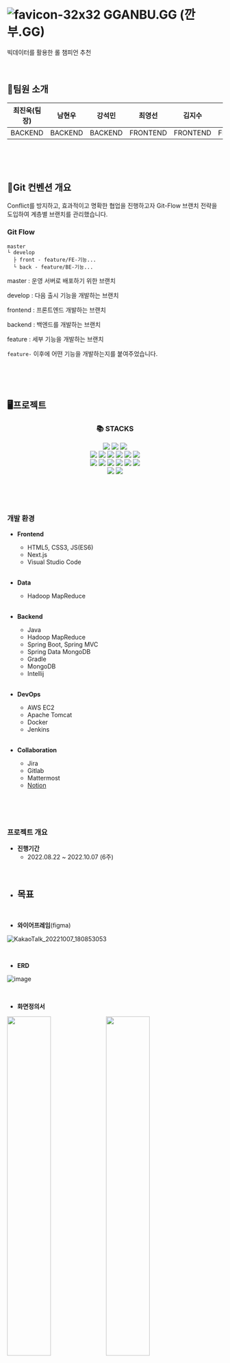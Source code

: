 # ![favicon-32x32](https://github.com/skagusdn/GGANBU.GG/assets/57717592/79ab31e3-2853-43c9-af0f-cae79e0bd8ef) GGANBU.GG (깐부.GG)
빅데이터를 활용한 롤 챔피언 추천

<br/>

## 🧑팀원 소개

|<center>최진욱(팀장)</center>|<center>남현우</center>|<center>강석민</center>|<center>최영선</center>|<center>김지수</center>|<center>박무창</center>|
|:---:|:---:|:---:|:---:|:---:|:---:|
|<center>BACKEND</center>|<center>BACKEND</center>|<center>BACKEND</center>|<center>FRONTEND</center>|<center>FRONTEND</center>|<center>FRONTEND</center>|



<br/><br/><br/>
## 🧭Git 컨벤션 개요
Conflict를 방지하고, 효과적이고 명확한 협업을 진행하고자 Git-Flow 브랜치 전략을 도입하여 계층별 브랜치를 관리했습니다.

### Git Flow
```
master   
└ develop  
  ├ front - feature/FE-기능...  
  └ back - feature/BE-기능...
```
  
master : 운영 서버로 배포하기 위한 브랜치

develop : 다음 출시 기능을 개발하는 브랜치

frontend : 프론트엔드 개발하는 브랜치

backend : 백엔드를 개발하는 브랜치

feature : 세부 기능을 개발하는 브랜치

`feature-` 이후에 어떤 기능을 개발하는지를 붙여주었습니다.


<br/><br/><br/>

## 🖥프로젝트
<div align=center><h3>📚 STACKS</h3></div>

<div align=center>
<img src="https://img.shields.io/badge/openjdk-007396?style=for-the-badge&logo=openjdk&logoColor=white">
<img src="https://img.shields.io/badge/spring-6DB33F?style=for-the-badge&logo=spring&logoColor=white">
<img src="https://img.shields.io/badge/springboot-6DB33F?style=for-the-badge&logo=springboot&logoColor=white">
<br>
<img src="https://img.shields.io/badge/mongodb-47A248?style=for-the-badge&logo=mongodb&logoColor=white">
<img src="https://img.shields.io/badge/amazonaws-232F3E?style=for-the-badge&logo=amazonaws&logoColor=white">
<img src="https://img.shields.io/badge/apache tomcat-F8DC75?style=for-the-badge&logo=apachetomcat&logoColor=black">
<img src="https://img.shields.io/badge/linux-FCC624?style=for-the-badge&logo=linux&logoColor=black">  
<img src="https://img.shields.io/badge/docker-2496ED?style=for-the-badge&logo=docker&logoColor=white">  
<img src="https://img.shields.io/badge/jenkins-D24939?style=for-the-badge&logo=jenkins&logoColor=white">  
<br> 
<img src="https://img.shields.io/badge/html5-E34F26?style=for-the-badge&logo=html5&logoColor=white"> 
  <img src="https://img.shields.io/badge/css-1572B6?style=for-the-badge&logo=css3&logoColor=white"> 
  <img src="https://img.shields.io/badge/javascript-F7DF1E?style=for-the-badge&logo=javascript&logoColor=black"> 
  <img src="https://img.shields.io/badge/jquery-0769AD?style=for-the-badge&logo=jquery&logoColor=white">       
  <img src="https://img.shields.io/badge/next.js-61DAFB?style=for-the-badge&logo=next.js&logoColor=black"> 
  <img src="https://img.shields.io/badge/node.js-339933?style=for-the-badge&logo=Node.js&logoColor=white">
<br>
  <img src="https://img.shields.io/badge/github-181717?style=for-the-badge&logo=github&logoColor=white">
  <img src="https://img.shields.io/badge/git-F05032?style=for-the-badge&logo=git&logoColor=white">
</div>

<br/><br/><br/>

### 개발 환경
- **Frontend**
  - HTML5, CSS3, JS(ES6)
  - Next.js
  - Visual Studio Code
  
  <br/>

- **Data**
  - Hadoop MapReduce

  <br/>

- **Backend**
  - Java
  - Hadoop MapReduce
  - Spring Boot, Spring MVC
  - Spring Data MongoDB
  - Gradle
  - MongoDB
  - Intellij

  <br/>
  
- **DevOps**
  - AWS EC2
  - Apache Tomcat
  - Docker
  - Jenkins

  <br/>

- **Collaboration**
  - Jira
  - Gitlab
  - Mattermost
  - [Notion](https://evergreen-tea-82e.notion.site/ad5b30ce5f15442ca84d643f8bd051c8?v=d631430ed9734878b7d90dd0d9485c54)

<br/><br/><br/>

### 프로젝트 개요
- **진행기간**
  - 2022.08.22 ~ 2022.10.07 (6주)

<br/>

- **목표**
    - 

<br/>

- **와이어프레임**(figma)

![KakaoTalk_20221007_180853053](/uploads/758295cbcbf25abae2cba5382ae0ace5/KakaoTalk_20221007_180853053.png)

<br/>

- **ERD**

![image](/uploads/5b20fd3e0259ce47136e939d85d5f1fb/image.png)

<br/>

- **화면정의서**

<img src="/uploads/17028b920dfb76d79d4f25ac38f2e5c7/image.png" width="45%"> <img src="/uploads/88ce51527c0d7d02181a6cc210c85a8c/image.png" width="45%">
<img src="/uploads/07d3045d7c2c95165181bf8541b3d3e3/image.png" width="45%"> <img src="/uploads/6ba5be1bcdd1e14a3bef9a918cf2de0d/image.png" width="45%">
<img src="/uploads/4a466c788d73adb7a2ec93b17f838a2a/image.png" width="45%">

<br/>

<img src="/uploads/f530e8f431395ad1d73d72bdf5db4d85/image.png" width="45%"> <img src="/uploads/d6d7718c53f86086e75fd6de0eb78886/image.png" width="45%">
<img src="/uploads/6fe31aab8ca622964259fb8ff651c9fa/image.png" width="45%">

<br/>

- **시퀀스 다이어그램**

<img src="/uploads/174558e5e0ad665433136461962f2adc/image.png" width="45%"> <img src="/uploads/6dd1c4a71dd68df28d9655548b462d9e/image.png" width="45%">
<img src="/uploads/71855836f707b1c0e8f07b42ab90fa63/image.png" width="45%"> <img src="/uploads/b83155f8fa963d9d3e774aaa12cfda49/image.png" width="45%">
<img src="/uploads/f9dcee540d384403ea660dff248fd6e3/image.png" width="45%"> <img src="/uploads/54ba1d146c6d84c83a8aa632b89ade6f/image.png" width="45%">


<br/><br/><br/>

## 📖프로젝트 소개

### 기획 배경

1. 최근 방송인들의 수가 늘어가면서 게임에 대해 관심을 가지게 되는 사람들이 급증하는 추세입니다.
2. 그 중 '리그 오브 레전드'라는 게임은 타 게임에 비해 해당 게임을 알고 있는 사람의 수가 매우 많습니다.
3. 하지만 게임의 복잡한 특성상 쉽게 접하기 어렵고, 이미 플레이 중인 유저도 게임의 방대한 데이터를 전부 알고 있기 어렵습니다.



### 기획 의도

'리그 오브 레전드' 라는 게임을 플레이하고 있는 유저의 경우 해당 게임에 대한 방대한 정보를 쉽게 얻을 수 있을 뿐만 아니라
게임에 대한 숙련도를 높이기 위한 정보를 빠르게 찾고 자신의 게임 플레이 스타일에 적용할 수 있도록 합니다.
그리고 '리그 오브 레전드'를 해보지 않는 사람들 중에 해당 게임에 관심이 생겼거나 다른 이들에게 추천을 받게 되었을 경우
해당 게임의 컨셉을 좀 더 쉽게 이해하고 경험해볼 수 있는 기회를 제공하고자 합니다.


### 대상 사용자

1. 게임은 안하지만 게임에 대한 전반적인 정보가 필요한 사람
2. 게임에 이제 막 관심을 가져보려고 생각중인 사람
3. 이미 해당 게임을 진행하고 있던 사람
4. 다른 사람에게 이 게임을 추천해주고 싶은 사람
5. 게임을 위해서 머리 아프게 정보를 다 외우고 싶진 않은 사람
6. 해당 게임에 대해서 처음 알게 된 사람

### 기대 효과

1. 해외 유명 게임인 '리그 오브 레전드'를 플레이하는 유저들에게 있어 우리팀에 잘 맞는 캐릭터가 무엇인지 빠르고 정확하게 알 수 있습니다.
2. '리그 오브 레전드'에는 161개의 캐릭터가 있기 때문에 각 캐릭터들에 대한 정보를 한 눈에 보기 쉽게 정리되어 빠르게 정보를 수집할 수 있습니다.
3. '리그 오브 레전드'를 플레이하는 유저를 비롯하여 해당 게임을 아직 접해보지 못한 사람들에게 게임에 대한 이해와 친숙함을 빠르게 높혀 줄 수 있습니다. 


<br/><br/><br/>

## 📌주요 기능

### 홈페이지
![홈화면-블랙](/uploads/2a2b014197dbd11e75fc784dd4db3848/홈화면-블랙.PNG)
![홈화면-화이트](/uploads/a4a216cdcae0ad73790631c593f6aeed/홈화면-화이트.PNG)

### 챔피언 추천
![챔피언추천-깐부](/uploads/6bf6e64e8f6403df42a7f8be057c532e/챔피언추천-깐부.PNG)
![챔피언추천-전체](/uploads/f2b7a46df2dfbfd27edf373383b182ca/챔피언추천-전체.PNG)
![추천결괴-1](/uploads/e8f65fa3970d1ac00499f396d4a10e06/추천결괴-1.PNG)
![추천결과-2](/uploads/9eedf792238ebf779e7aa8c1c1bc622d/추천결과-2.PNG)

#### 챔피언 보기
![챔피언보기](/uploads/2ba880566b98174d011a4aaf229a0702/챔피언보기.PNG)
![챔피언보기-단어구름](/uploads/04245755a1dffb78dc79cdb649bdda3b/챔피언보기-단어구름.PNG)

### 게임
#### 지역찾기
![지역찾기](/uploads/13d8a33e05853b8e2dcd13ab2753e7fb/지역찾기.PNG)
#### 스킬 맞추기
![스킬맞추기](/uploads/531ca750f5c349d99724155ef6e7254f/스킬맞추기.PNG)
#### 말파이트 궁피하기
![궁피하기](/uploads/b75a21db4989eddb9bb7723ccb04d17d/궁피하기.PNG)

### 이상형 월드컵
![이상형월드컵](/uploads/da9ceef86c1c7c6f4fea62f2543f0f90/이상형월드컵.PNG)
![이상형월드컵-결과](/uploads/4a00d3fd45c62845f5e4202fb9eb33cb/이상형월드컵-결과.PNG)

### 노래
![음악](/uploads/aef11a5e3ff6b6ce3d1dcd5b00059ac0/음악.PNG)


<br/><br/><br/>

## 📃설치 및 실행 가이드
도커 젠킨스 CI/CD 관련 설명

- Frontend
```
$ cd frontend
$ npm i
$ npm run build
$ npm run start
```
- Backend
```
# API server 
$ cd backend
$ gradle wrap # gradle wrapper 없을 경우 실행
$ ./gradlew clean build
$ sudo java -jar "/home/ubuntu/S07P12C111/backend-java/ssafy-web-project-1.0-SNAPSHOT.jar"

# openvidu KMS
$ docker run -p 4443:4443 --rm -e OPENVIDU_SECRET=MY_SECRET openvidu/openvidu-server-kms:2.22.0
```

<br/><br/><br/>

## 🛠프로젝트 빌드 및 배포
- [프로젝트 빌드 및 배포](https://lab.ssafy.com/s07-webmobile1-sub2/S07P12C111/-/blob/master/exec/%ED%94%84%EB%A1%9C%EC%A0%9D%ED%8A%B8_%EB%B9%8C%EB%93%9C_%EB%B0%8F_%EB%B0%B0%ED%8F%AC.md)

<br/><br/><br/>

## ⚙시스템 환경 및 구성

![아키텍쳐_구성도](/uploads/2875e286d6697beb7f1103018bdaf1bb/아키텍쳐_구성도.png)

- OS: Windows10, Linux
- Backend Framework: Spring Boot 2.7.1
- Frontend Framework: Next 12.2.5
- DB: mongoDB version v6.0.1, mysql Ver 8.0.30-0ubuntu0.20.04.2 for Linux on x86_64 ((Ubuntu))
- WAS: Gradle
- JVM: javac 1.8.0_342
- Node.js: 
- React: 18.2.0
- npm: 8.5.5
- Docker: 20.10.12
- Jenkins: 
- WEB: Nginx (1.18.0)


<br/><br/><br/>

## 📕프로젝트 후기
- 최진욱: 가장 대중적인 리그 오브 레전드를 주제로 프로젝트를 진행해봐서 흥미가 있었습니다. open api를 활용해서 리그 오브 레전드의 데이터들이 어떻게 들어오는 지 알 수 있었고 생각보다 자세하게 데이터가 들어와서 놀랐습니다. hadoop을 사용하면서 공부하면서 hadoop이 쓰이는 방식에 대해서 알 수 있었습니다.

- 남현우: 파이썬을 이용한 데이터 수집부터 하둡에서의 데이터 처리를 거쳐 데이터를 db에 저장하고 이를 활용하는 api를 만들면서 기본적인 백엔드 공부에 많이 도움이 되었습니다. 중간 중간 데이터 처리과정의 자동화라던가 효율적인 업무 분배같은 부분에서 아쉬움도 많이 남았지만 게임 개발자를 꿈꾸는 입장에서 너무 소중한 경험을 했습니다. 너무 힘들기도 했지만 개발 내내 즐거운 시간이었습니다. 다들 굳!

- 강석민: Riot Open API를 사용해서 데이터를 수집하고 그 데이터를 마음대로 가공하여 서비스를 위해 사용한다는 사실 자체가 재미있었습니다. 더 나아가서 서비스를 사용하는 사용자들이 재미있다고 해주거나, 기능적, 디자인적으로 피드백을 해주는 것조차도 재미있고 뿌듯했습니다. 잊고 있었던 개발의 가치와 즐거움을 다시 한번 깨닫게 된 경험이었습니다. NoSQL을 경험해볼 수 있는 값진 시간이였습니다. 처음 사용해보는 MongoDB였지만 옆에서 도와주는 팀원 덕분에 즐겁게 프로젝트를 마무리할 수 있었습니다. 우리팀짱><

- 최영선: 특화 프로젝트에서 가장 좋아하는 게임인 리그오브레전드를 주제로한 프로젝트를 할 수 있어서 재밌었습니다. 공통때는 React를 특화때는 Next.js를 활용해 프로젝트를 해봤는데 프로젝트를 하면서 다양한 상황에 어떤 방식을 써야하고 오류가 생겼을때 어떤 원리로 생기는 오류인지 알 수 있어서 좋은 시간이였습니다. 
또 같은 팀원들과 2번째 프로젝트를 해서 너무 재밌었고 즐겁게 프로젝트 했습니다. 자율때는 헤어지지만 각자 재밌게 프로젝트 했으면 좋겠습니다. 감사합니다.

- 김지수: 첫 번째 프로젝트가 어떤 것을 해야할지 몰라 따라가기 급급했던 프로젝트라면 두번째 특화 프로젝트는 제가 원하는 것을 맡아서 해보고 좋아하는 것을 할 때 얼마나 재밌게 프로젝트를 즐기면서 효율적으로 할 수 있는지를 알 수 있는 좋은 경험이 되었던 프로젝트 였습니다. React의 프레임워크인 NextJs를 사용하면서 화면을 어떻게 구축하고 구성해 나갈 것인지에 대한 자신감을 많이 얻었던 프로젝트 였던 것 같습니다. 특히 지난번 프로젝트와 같은 팀원들과 한 팀으로 이번 프로젝트를 진행하다보니 그 시너지가 더 극대화가 된 것 같아 팀원들에게 감사하다는 말을 하고 싶습니다. 특히 같은 팀원들을 보면서 포기하지 않는 집념이라던지, 새로운 것을 알아갈 때의 즐거움 같은 것을 배울 수 있어 너무 좋은 시간이었습니다. 개인적으로 정말 기억에 남을 프로젝트일 것 같습니다.

- 박무창: 게임을 좋아하는 개발자로서 가장 좋아하는 게임의 API를 기반으로 주제를 정하고 프로젝트를 진행할 수 있어서 개발하면서 즐거웠습니다. 이전 프로젝트에서 경험하지 못했던 새로운 기술들을 익히고 접목시켜볼 수 있었고, 새로운 문제점들을 발견하고 수정해가는 과정을 통해 프론트엔드 개발에 대한 전반적인 지식을 기존보다 더욱 넓힐 수 있었습니다. 프로젝트를 진행하는 동안 저의 멈추지 않는 추진력을 버텨가면서 잘 따라와 준 팀원들에게 감사함을 표합니다.

<br/><br/><br/>

## 🎞최종산출물(시연 영상)
영상 링크?

<br/><br/><br/>


